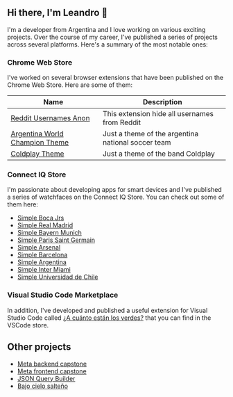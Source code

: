 ## Hi there, I'm Leandro 👋
I'm a developer from Argentina and I love working on various exciting projects. Over the course of my career, I've published a series of projects across several platforms. Here's a summary of the most notable ones:

### Chrome Web Store
I've worked on several browser extensions that have been published on the Chrome Web Store. Here are some of them:

| Name | Description |
|---|---|
| [Reddit Usernames Anon](https://chrome.google.com/webstore/detail/reddit-usernames-anon/gjpfnoagjnekjcochongcehlgagcjbji?hl=es-419&authuser=0) | This extension hide all usernames from Reddit |
| [Argentina World Champion Theme](https://chrome.google.com/webstore/detail/argentina-world-champion/poihhlcdlenifjfdhggpobbioihjhoba?hl=es-419&authuser=0) |Just a theme of the argentina national soccer team |
| [Coldplay Theme](https://chrome.google.com/webstore/detail/coldplay-theme/gnconfiaceodmonbmgligddildpnmlie?hl=es-419&authuser=0) | Just a theme of the band Coldplay |

### Connect IQ Store
I'm passionate about developing apps for smart devices and I've published a series of watchfaces on the Connect IQ Store. You can check out some of them here:

- [Simple Boca Jrs](https://apps.garmin.com/en-US/apps/2913b8b9-38c1-46fa-b547-47d19926500b)
- [Simple Real Madrid](https://apps.garmin.com/en-US/apps/1b7d58cf-4464-4c20-8430-99cfde8ac10d)
- [Simple Bayern Munich](https://apps.garmin.com/en-US/apps/0268f226-ca98-4868-afd8-484b38e22f2f)
- [Simple Paris Saint Germain](https://apps.garmin.com/en-US/apps/7a5181b5-8c94-4d7d-8bb1-199b088e7922)
- [Simple Arsenal](https://apps.garmin.com/en-US/apps/2603d3a0-4bf3-455b-8b7e-a4c9211e8107)
- [Simple Barcelona](https://apps.garmin.com/en-US/apps/1ca89431-4c02-416e-9b09-5a30aa243f21)
- [Simple Argentina](https://apps.garmin.com/en-US/apps/79cc9fad-d173-4e9a-a0d8-42da3453c48e)
- [Simple Inter Miami](https://apps.garmin.com/en-US/apps/68841b32-7ac8-4856-b7a6-4e1ef730ca7d)
- [Simple Universidad de Chile](https://apps.garmin.com/en-US/apps/023d0013-6ca6-4df1-b0c9-b5fccd79234b)

### Visual Studio Code Marketplace
In addition, I've developed and published a useful extension for Visual Studio Code called [¿A cuánto están los verdes?](https://marketplace.visualstudio.com/items?itemName=leanczo.blue-dollar) that you can find in the VSCode store.

## Other projects 
- [Meta backend capstone](https://github.com/leanczo/meta-backend-capstone)
- [Meta frontend capstone](https://github.com/leanczo/meta-frontend-capstone)
- [JSON Query Builder](https://query-json-generator.vercel.app/)
- [Bajo cielo salteño](https://bajo-cielo-salteno.vercel.app/)
